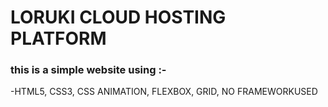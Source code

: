 <h1>LORUKI CLOUD HOSTING PLATFORM</h1>
<h3>this is a simple website using :-</h3>
-HTML5, CSS3, CSS ANIMATION, FLEXBOX, GRID, NO FRAMEWORKUSED
